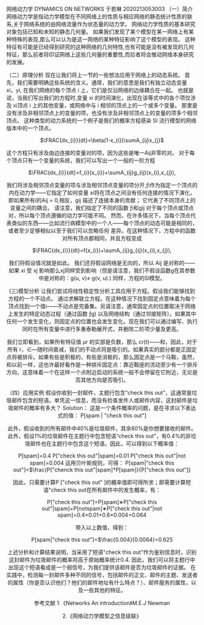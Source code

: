 网络动力学 DYNAMICS ON NETWORKS
于若琳 2020213053003
（一）简介
网络动力学是指动力学模型在不同网络上的性质与相应网络的静态统计性质的联系,关于网络系统的由网络流量作为状态量的动力学。
网络动力学性质的基本研究对象包括已知和未知的静态几何量。
如果我们发现了某个模型在某一网络上有某种特殊的表现,那么可以认为是这一网络的某种特征影响了这个模型的表现。
这种特征有可能是已经得到研究的这种网络的几何特性,也有可能是没有被发现的几何特征，那么前者将印证网络上这些几何量的重要性,而后者将会推动网络本身研究的发展。

（二）原理分析
现在让我们将上一节的一些想法应用于网络上的动态系统。
首先，我们需要明确这些系统的含义。通常，我们的意思是我们有独立动态变量 xi，yi,
在我们网络的每个顶点 i 上，它们是仅沿网络的边缘耦合在一起。
也就是说，当我们写出我们的方程时,变量 xi 的时间演化，出现在该等式中的各个项仅涉及 xi顶点 i 上的其他变量，或网络中与 i 相邻的顶点上的一个或多个变量。 
那里是没有涉及非相邻顶点上的变量的项，也没有涉及非相邻顶点上的变量的项多个相邻顶点。
这种类型的动力系统的一个例子是我们的概率方程感染 SI 流行模型的网络版本中的一个顶点。


<center>$\FRAC{dx_{i}}{dt}=\beta(1-x_{i})\sumA_{ij}x_{j}$</center>

这个方程只有涉及由边连接的变量对的项，因为这些是唯一Aij非零的对。
对于每个顶点只有一个变量的系统，我们可以写出一个一般的一阶方程


<center>$\FRAC{dx_{i}}{dt}=f_{i}(x_{i})+\sumA_{ij}g_{ij}(x_{i},x_{j}),

我们将涉及相邻顶点变量的项与涉及相邻顶点变量的项分开,ƒi作为指定一个顶点的内在动力学——它指定了如何变量 xi将在顶点之间没有任何连接的情况下演化，即如果所有i的Aij = 0,相反，gij 描述了连接本身的贡献； 它代表了不同顶点上的变量之间的耦合。
请注意，我们指定了不同的函数 ƒi和gij 对于每个顶点或顶点对，所以每个顶点遵循的动力学可能不同。 然而，在许多情况下，当每个顶点代表类似的东西——比如流行病模型中的一个人——每个顶点的动态可能是相同的，或者至少足够相似以至于我们可以忽略任何
差异。在这种情况下，方程中的函数对所有顶点都相同，并且方程变成

<center>$\FRAC{dx_{i}}{dt}=f(x_{i})+\sumA_{ij}g_{ij}(x_{i},x_{j}),

我们将假设情况就是如此。 我们还将假设网络是无向的，所以 Aij 是对称的——如果 xi
受 xj 影响那么xj同样受到影响（但是请注意，我们不假设函数g在其参数中是对称的：g(u, v)≠ g(v, u).) 同样，方程的SI模型。


(三)模型分析
让我们尝试将线性稳定性分析工具应用于方程。假设我们能够找到方程的一个不动点。 通过求解联立方程。在这种情况下找到固定点意味着为每个顶点找到一个值i——不动点是完备集。另请注意，通常固定点的位置取决于网络上发生的特定动态过程（通过函数 ƒg) 以及网络结构（通过邻接矩阵）。如果其中任何一个发生变化，则固定点的位置也会发生变化。现在我们可以通过编写、执行
同时在所有变量中进行多重泰勒展开式，并删除二阶项少量及更高。

我们立即看到，如果所有特征值 μr 的实部是负数，那么 cr(t)——和，因此，对于所有 r，∈—随时间衰减，我们的不动点将是吸引的。如果真实的部分都是正固定点将被排斥。如果有些是积极的，有些是消极的，那么固定点是一个马鞍，虽然，和以前一样，这也许最好看作是一种排斥固定点：靠近鞍座的流动至少有一个排斥方向，这意味着一个在这样一个点附近启动的系统一般不会停留在它附近，无论是否其他方向是否吸引。

（四）应用实例
假设你收到一封邮件，主题行包含“check this out”，这通常是垃圾邮件包含的短语。单凭这一信息，而没有检查发件人或邮件内容，这封邮件是垃圾邮件的概率有多大？
Solution：
这是一个条件概率的问题，是在寻求以下表达式的值：
P[spam | "check this out"]

此外，假设收到的所有邮件中40%是垃圾邮件，其余60%是你想要接收的邮件。此外，假设1%的垃圾邮件在主题行中包含短语“check this out"，有0.4%的非垃圾邮件也在主题行中包含这个短语。因此，可以得到以下概率值：

P[spam]=0.4
P["check this out"|spam]=0.01
P["check this out"|not spam]=0.004
运用贝叶斯规则，可得：
P[spam|"check this out"]=$\frac{P["chenck this out"|spam]*P[spam]}{P["check this out"]}

因此，只需要计算P ["check this out" ]的概率值即可得所求；即需要计算短语"check this out在所有邮件中的发生概率，有：

P["check this out"]=P[spam]∗P["check this out"|spam]+P[notspam]∗P["check this out"|not spam]=0.4×0.01+0.6×0.004=0.064

带入以上数值，得到：

P[spam|"check this out"]=$\frac{0.004}{0.0064}=0.625

上述分析和计算结果说明，当采用了短语"check this out"作为鉴别信息时，识别这封邮件为垃圾邮件的概率将高于原始概率统计0.4.
因此，我们可以将主题行中出现这个短语看成是一个弱信号，为我们提供该邮件是否为垃圾邮件的证据。
在实践中，检测每一封邮件多种不同的信号，包括邮件的正文、邮件的主题、发送者的属性（你是否认识他们？他们的邮件地址有什么特点？）、邮件服务的属性，以及一些其他的特征。


参考文献
1.《Networks An introduction》M.E.J Newman

2.《网络动力学模型之信息级联》
